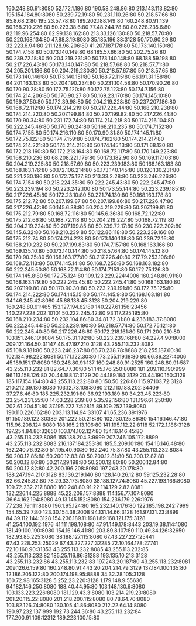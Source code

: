 160.248.80.91:8080
52.172.1.186:80
190.58.248.86:80
213.143.113.82:80
195.154.184.80:8080
50.239.72.19:80
50.231.110.26:80
50.218.57.66:80
85.8.68.2:80
195.23.57.78:80
189.202.188.149:80
160.248.80.91:139
50.168.210.226:80
50.223.38.6:80
77.48.244.78:80
80.228.235.6:80
82.119.96.254:80
62.99.138.162:80
213.33.126.130:80
50.218.57.70:80
50.220.168.134:80
47.88.3.19:8080
35.185.196.38:3128
50.170.90.29:80
32.223.6.94:80
211.128.96.206:80
41.207.187.178:80
50.173.140.150:80
50.174.7.158:80
50.173.140.149:80
68.185.57.66:80
50.202.75.26:80
50.239.72.18:80
50.204.219.231:80
50.173.140.148:80
68.188.59.198:80
50.217.226.43:80
50.173.140.147:80
50.218.57.68:80
50.218.57.71:80
24.205.201.186:80
50.204.219.230:80
50.218.57.67:80
50.218.57.65:80
50.173.140.146:80
50.173.140.151:80
50.168.72.115:80
66.191.31.158:80
64.201.163.133:80
50.204.190.234:80
50.231.104.58:80
50.170.90.26:80
50.170.90.28:80
50.172.75.120:80
50.172.75.123:80
50.174.7.156:80
50.174.214.206:80
50.170.90.27:80
50.169.23.170:80
50.174.145.10:80
50.169.37.50:80
50.172.39.98:80
50.204.219.228:80
50.237.207.186:80
50.168.72.112:80
50.174.214.219:80
50.217.226.44:80
50.168.210.238:80
50.174.214.220:80
50.207.199.84:80
50.207.199.82:80
50.217.226.41:80
50.170.90.34:80
50.231.172.74:80
50.174.214.218:80
50.174.216.104:80
50.222.245.46:80
50.170.90.24:80
50.168.210.235:80
50.174.7.152:80
50.174.7.155:80
50.174.216.110:80
50.170.90.31:80
50.174.145.11:80
50.172.75.122:80
50.174.7.159:80
50.174.7.162:80
50.174.214.217:80
50.174.214.221:80
50.174.214.216:80
50.174.145.13:80
50.171.68.130:80
50.172.218.160:80
50.172.218.164:80
50.168.72.117:80
50.170.149.223:80
50.168.210.236:80
68.208.221.179:80
50.173.182.90:80
50.169.117.103:80
50.204.219.225:80
50.218.57.69:80
50.223.239.183:80
50.168.163.183:80
50.168.163.176:80
50.172.106.214:80
50.173.140.145:80
80.120.130.231:80
50.221.230.186:80
50.172.75.127:80
213.33.2.28:80
50.223.246.226:80
50.174.7.154:80
50.218.224.35:80
50.222.245.43:80
50.222.245.47:80
50.223.239.194:80
50.223.242.100:80
50.173.55.144:80
50.223.239.185:80
50.217.226.45:80
50.172.23.10:80
50.221.74.130:80
50.168.163.178:80
50.175.212.72:80
50.207.199.87:80
50.207.199.86:80
50.217.226.47:80
50.217.226.42:80
50.145.6.38:80
50.204.219.226:80
50.207.199.81:80
50.175.212.79:80
50.168.72.116:80
50.145.6.36:80
50.168.72.122:80
50.175.212.66:80
50.168.72.118:80
50.204.219.227:80
50.168.72.119:80
50.204.219.224:80
50.207.199.85:80
50.239.72.17:80
50.230.222.202:80
50.145.6.32:80
50.168.210.239:80
50.122.86.118:80
50.223.239.166:80
50.175.212.74:80
50.174.214.223:80
50.173.140.138:80
50.239.72.16:80
50.168.210.232:80
50.207.199.83:80
50.174.7.157:80
50.168.163.166:80
50.169.135.10:80
50.173.140.144:80
50.218.57.64:80
50.174.145.12:80
50.170.90.25:80
50.168.163.177:80
50.217.226.40:80
217.79.253.106:80
50.168.72.113:80
50.174.145.14:80
50.168.7.250:80
50.168.163.182:80
50.222.245.50:80
50.168.72.114:80
50.174.7.153:80
50.172.75.126:80
50.174.145.8:80
50.172.75.124:80
109.123.229.224:4006
160.248.80.91:80
50.168.163.179:80
50.222.245.45:80
50.222.245.41:80
50.168.163.180:80
50.207.199.80:80
50.170.90.30:80
50.223.239.191:80
50.172.75.125:80
50.174.214.222:80
50.174.145.15:80
50.174.145.9:80
50.168.163.181:80
34.146.245.42:8080
45.88.138.45:3128
50.204.219.229:80
160.248.80.91:465
153.127.194.62:80
140.227.61.156:23456
140.227.228.202:10101
50.222.245.42:80
93.117.225.195:80
50.168.210.234:80
50.232.104.86:80
34.81.72.31:80
4.236.183.37:8080
50.222.245.44:80
50.223.239.190:80
50.218.57.74:80
50.172.75.121:80
50.222.245.40:80
50.217.226.46:80
50.172.218.161:80
50.171.200.210:80
103.151.246.10:8084
50.175.31.192:80
50.223.239.168:80
64.227.4.90:8000
209.121.164.50:31147
46.47.197.210:3128
43.255.113.232:8082
65.108.9.181:80
50.223.246.237:80
66.70.238.78:8888
218.255.187.60:80
102.134.98.222:8081
50.171.122.30:80
173.255.119.18:80
80.66.89.227:4006
45.189.151.17:8080
160.248.80.91:137
160.248.80.91:2525
160.248.80.91:587
43.255.113.232:81
82.64.77.30:80
51.145.176.250:8080
181.209.110.190:999
96.113.158.126:80
20.44.188.17:3129
20.44.189.184:3129
20.44.190.150:3129
185.117.154.164:80
43.255.113.232:80
80.150.50.226:80
115.97.103.72:3128
210.212.39.130:8080
103.12.73.108:8080
212.110.188.202:34409
37.27.6.46:80
185.225.232.191:80
36.92.193.189:80
34.23.45.223:80
23.254.231.55:80
14.63.228.239:80
5.35.92.156:80
131.196.61.250:80
202.61.204.51:80
37.195.222.7:52815
89.109.252.139:8080
190.110.226.162:80
203.113.114.94:33107
41.65.236.39:1976
91.150.189.122:30389
201.222.50.218:80
102.130.125.86:80
154.16.146.47:80
115.96.208.124:8080
188.165.213.106:80
141.195.112.22:8118
52.172.1.186:3128
197.254.84.86:32650
103.174.102.127:80
154.16.146.45:80
43.255.113.232:8086
155.138.204.3:9999
207.246.105.172:8899
43.255.113.232:8083
216.137.184.253:80
185.5.209.101:80
154.16.146.48:80
162.240.76.92:80
51.195.40.90:80
162.240.75.37:80
43.255.113.232:8084
50.200.12.85:80
50.200.12.83:80
50.200.12.81:80
50.200.12.87:80
50.200.12.86:80
50.217.29.198:80
50.200.12.80:80
50.200.12.84:80
50.200.12.82:80
42.200.196.208:8080
197.243.20.178:80
188.247.194.210:3128
83.136.219.140:80
128.140.26.12:80
59.125.232.28:80
82.66.245.82:80
78.29.33.173:8080
38.188.127.74:8080
45.227.193.166:8080
109.72.232.217:8080
160.248.80.91:22
114.129.2.82:8081
132.226.14.225:8888
45.22.209.157:8888
114.156.77.107:8080
36.64.162.194:8080
49.13.145.152:8080
154.236.179.226:1976
77.238.79.111:8080
196.1.95.124:80
165.232.140.176:80
122.185.198.242:7999
154.65.39.7:80
123.30.154.38:2008
94.131.14.66:3128
161.97.131.23:8899
84.39.112.144:3128
154.236.189.11:1981
89.168.121.175:3128
41.254.100.192:1976
41.111.198.108:80
47.91.149.178:8443
203.19.38.114:1080
181.49.100.190:8080
154.16.146.41:80
203.89.8.107:80
110.49.34.126:32650
182.93.85.225:8080
38.188.127.115:8080
67.43.227.227:25441
67.43.228.253:25029
67.43.227.227:32285
72.10.164.178:27741
72.10.160.90:31353
43.255.113.232:8085
43.255.113.232:85
43.255.113.232:82
185.25.116.86:31288
193.135.10.213:3128
43.255.113.232:86
43.255.113.232:83
197.243.20.187:80
43.255.113.232:8081
209.126.6.159:80
160.248.80.91:443
20.204.214.79:3129
137.184.100.135:80
12.186.205.122:80
200.174.198.95:8888
34.32.28.105:3128
160.72.98.165:3128
5.252.23.220:3128
1.179.148.9:55636
94.182.146.250:8080
188.40.44.95:80
103.148.130.6:8080
103.133.223.226:8080
181.129.43.3:8080
103.214.219.23:8080
201.20.115.22:8080
201.218.200.115:8080
80.78.64.70:8080
103.82.126.74:8080
130.105.41.86:8080
212.22.64.14:8080
190.97.232.137:999
192.73.244.36:80
43.255.113.232:84
177.200.91.109:12312
189.223.100.15:80
